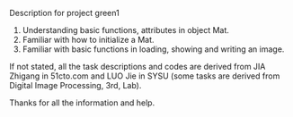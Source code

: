 Description for project green1

1. Understanding basic functions, attributes in object Mat.
2. Familiar with how to initialize a Mat.
3. Familiar with basic functions in loading, showing and writing an image.



If not stated, all the task descriptions and codes are derived from JIA Zhigang in 51cto.com and LUO Jie in SYSU (some tasks are derived from Digital Image Processing, 3rd, Lab).



Thanks for all the information  and help.

